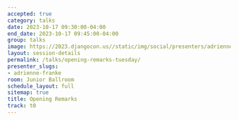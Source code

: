```yaml
---
accepted: true
category: talks
date: 2023-10-17 09:30:00-04:00
end_date: 2023-10-17 09:45:00-04:00
group: talks
image: https://2023.djangocon.us//static/img/social/presenters/adrienne-franke.png
layout: session-details
permalink: /talks/opening-remarks-tuesday/
presenter_slugs:
- adrienne-franke
room: Junior Ballroom
schedule_layout: full
sitemap: true
title: Opening Remarks
track: t0
---
```

